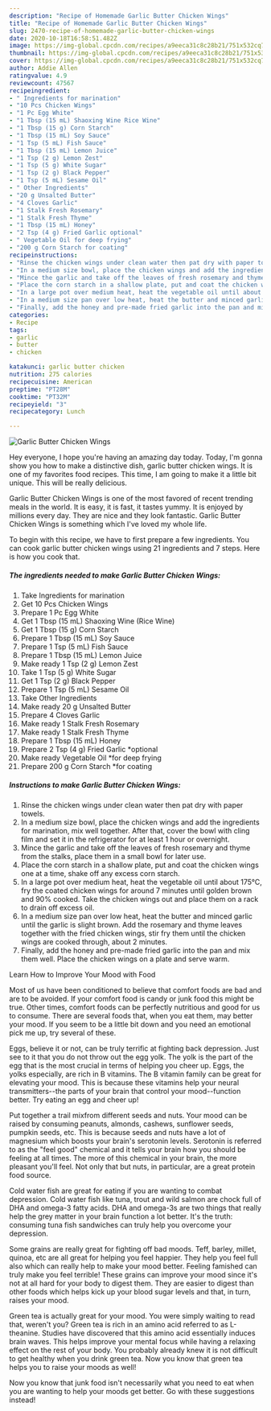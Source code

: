```yaml
---
description: "Recipe of Homemade Garlic Butter Chicken Wings"
title: "Recipe of Homemade Garlic Butter Chicken Wings"
slug: 2470-recipe-of-homemade-garlic-butter-chicken-wings
date: 2020-10-18T16:58:51.482Z
image: https://img-global.cpcdn.com/recipes/a9eeca31c8c28b21/751x532cq70/garlic-butter-chicken-wings-recipe-main-photo.jpg
thumbnail: https://img-global.cpcdn.com/recipes/a9eeca31c8c28b21/751x532cq70/garlic-butter-chicken-wings-recipe-main-photo.jpg
cover: https://img-global.cpcdn.com/recipes/a9eeca31c8c28b21/751x532cq70/garlic-butter-chicken-wings-recipe-main-photo.jpg
author: Addie Allen
ratingvalue: 4.9
reviewcount: 47567
recipeingredient:
- " Ingredients for marination"
- "10 Pcs Chicken Wings"
- "1 Pc Egg White"
- "1 Tbsp (15 mL) Shaoxing Wine Rice Wine"
- "1 Tbsp (15 g) Corn Starch"
- "1 Tbsp (15 mL) Soy Sauce"
- "1 Tsp (5 mL) Fish Sauce"
- "1 Tbsp (15 mL) Lemon Juice"
- "1 Tsp (2 g) Lemon Zest"
- "1 Tsp (5 g) White Sugar"
- "1 Tsp (2 g) Black Pepper"
- "1 Tsp (5 mL) Sesame Oil"
- " Other Ingredients"
- "20 g Unsalted Butter"
- "4 Cloves Garlic"
- "1 Stalk Fresh Rosemary"
- "1 Stalk Fresh Thyme"
- "1 Tbsp (15 mL) Honey"
- "2 Tsp (4 g) Fried Garlic optional"
- " Vegetable Oil for deep frying"
- "200 g Corn Starch for coating"
recipeinstructions:
- "Rinse the chicken wings under clean water then pat dry with paper towels."
- "In a medium size bowl, place the chicken wings and add the ingredients for marination, mix well together. After that, cover the bowl with cling film and set it in the refrigerator for at least 1 hour or overnight."
- "Mince the garlic and take off the leaves of fresh rosemary and thyme from the stalks, place them in a small bowl for later use."
- "Place the corn starch in a shallow plate, put and coat the chicken wings one at a time, shake off any excess corn starch."
- "In a large pot over medium heat, heat the vegetable oil until about 175°C, fry the coated chicken wings for around 7 minutes until golden brown and 90% cooked. Take the chicken wings out and place them on a rack to drain off excess oil."
- "In a medium size pan over low heat, heat the butter and minced garlic until the garlic is slight brown. Add the rosemary and thyme leaves together with the fried chicken wings, stir fry them until the chicken wings are cooked through, about 2 minutes."
- "Finally, add the honey and pre-made fried garlic into the pan and mix them well. Place the chicken wings on a plate and serve warm."
categories:
- Recipe
tags:
- garlic
- butter
- chicken

katakunci: garlic butter chicken 
nutrition: 275 calories
recipecuisine: American
preptime: "PT28M"
cooktime: "PT32M"
recipeyield: "3"
recipecategory: Lunch

---
```



![Garlic Butter Chicken Wings](https://img-global.cpcdn.com/recipes/a9eeca31c8c28b21/751x532cq70/garlic-butter-chicken-wings-recipe-main-photo.jpg)

Hey everyone, I hope you're having an amazing day today. Today, I'm gonna show you how to make a distinctive dish, garlic butter chicken wings. It is one of my favorites food recipes. This time, I am going to make it a little bit unique. This will be really delicious.

Garlic Butter Chicken Wings is one of the most favored of recent trending meals in the world. It is easy, it is fast, it tastes yummy. It is enjoyed by millions every day. They are nice and they look fantastic. Garlic Butter Chicken Wings is something which I've loved my whole life.




To begin with this recipe, we have to first prepare a few ingredients. You can cook garlic butter chicken wings using 21 ingredients and 7 steps. Here is how you cook that.

<!--inarticleads1-->

##### The ingredients needed to make Garlic Butter Chicken Wings:

1. Take  Ingredients for marination
1. Get 10 Pcs Chicken Wings
1. Prepare 1 Pc Egg White
1. Get 1 Tbsp (15 mL) Shaoxing Wine (Rice Wine)
1. Get 1 Tbsp (15 g) Corn Starch
1. Prepare 1 Tbsp (15 mL) Soy Sauce
1. Prepare 1 Tsp (5 mL) Fish Sauce
1. Prepare 1 Tbsp (15 mL) Lemon Juice
1. Make ready 1 Tsp (2 g) Lemon Zest
1. Take 1 Tsp (5 g) White Sugar
1. Get 1 Tsp (2 g) Black Pepper
1. Prepare 1 Tsp (5 mL) Sesame Oil
1. Take  Other Ingredients
1. Make ready 20 g Unsalted Butter
1. Prepare 4 Cloves Garlic
1. Make ready 1 Stalk Fresh Rosemary
1. Make ready 1 Stalk Fresh Thyme
1. Prepare 1 Tbsp (15 mL) Honey
1. Prepare 2 Tsp (4 g) Fried Garlic *optional
1. Make ready  Vegetable Oil *for deep frying
1. Prepare 200 g Corn Starch *for coating




<!--inarticleads2-->

##### Instructions to make Garlic Butter Chicken Wings:

1. Rinse the chicken wings under clean water then pat dry with paper towels.
1. In a medium size bowl, place the chicken wings and add the ingredients for marination, mix well together. After that, cover the bowl with cling film and set it in the refrigerator for at least 1 hour or overnight.
1. Mince the garlic and take off the leaves of fresh rosemary and thyme from the stalks, place them in a small bowl for later use.
1. Place the corn starch in a shallow plate, put and coat the chicken wings one at a time, shake off any excess corn starch.
1. In a large pot over medium heat, heat the vegetable oil until about 175°C, fry the coated chicken wings for around 7 minutes until golden brown and 90% cooked. Take the chicken wings out and place them on a rack to drain off excess oil.
1. In a medium size pan over low heat, heat the butter and minced garlic until the garlic is slight brown. Add the rosemary and thyme leaves together with the fried chicken wings, stir fry them until the chicken wings are cooked through, about 2 minutes.
1. Finally, add the honey and pre-made fried garlic into the pan and mix them well. Place the chicken wings on a plate and serve warm.




Learn How to Improve Your Mood with Food


Most of us have been conditioned to believe that comfort foods are bad and are to be avoided. If your comfort food is candy or junk food this might be true. Other times, comfort foods can be perfectly nutritious and good for us to consume. There are several foods that, when you eat them, may better your mood. If you seem to be a little bit down and you need an emotional pick me up, try several of these.

Eggs, believe it or not, can be truly terrific at fighting back depression. Just see to it that you do not throw out the egg yolk. The yolk is the part of the egg that is the most crucial in terms of helping you cheer up. Eggs, the yolks especially, are rich in B vitamins. The B vitamin family can be great for elevating your mood. This is because these vitamins help your neural transmitters--the parts of your brain that control your mood--function better. Try eating an egg and cheer up!

Put together a trail mixfrom different seeds and nuts. Your mood can be raised by consuming peanuts, almonds, cashews, sunflower seeds, pumpkin seeds, etc. This is because seeds and nuts have a lot of magnesium which boosts your brain's serotonin levels. Serotonin is referred to as the "feel good" chemical and it tells your brain how you should be feeling at all times. The more of this chemical in your brain, the more pleasant you'll feel. Not only that but nuts, in particular, are a great protein food source.

Cold water fish are great for eating if you are wanting to combat depression. Cold water fish like tuna, trout and wild salmon are chock full of DHA and omega-3 fatty acids. DHA and omega-3s are two things that really help the grey matter in your brain function a lot better. It's the truth: consuming tuna fish sandwiches can truly help you overcome your depression. 

Some grains are really great for fighting off bad moods. Teff, barley, millet, quinoa, etc are all great for helping you feel happier. They help you feel full also which can really help to make your mood better. Feeling famished can truly make you feel terrible! These grains can improve your mood since it's not at all hard for your body to digest them. They are easier to digest than other foods which helps kick up your blood sugar levels and that, in turn, raises your mood.

Green tea is actually great for your mood. You were simply waiting to read that, weren't you? Green tea is rich in an amino acid referred to as L-theanine. Studies have discovered that this amino acid essentially induces brain waves. This helps improve your mental focus while having a relaxing effect on the rest of your body. You probably already knew it is not difficult to get healthy when you drink green tea. Now you know that green tea helps you to raise your moods as well!

Now you know that junk food isn't necessarily what you need to eat when you are wanting to help your moods get better. Go  with  these suggestions  instead!

